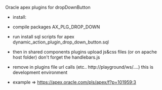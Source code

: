Oracle apex plugins for dropDownButton
- install:
- compile packages AX_PLG_DROP_DOWN
- run install sql scripts for apex dynamic_action_plugin_drop_down_button.sql
- then in shared components plugins upload js&css files (or on apache host folder) don't forget the handlebars.js
- remove in plugins file url calls 
   (etc.. http://playground/ws/....) 
    this is development environment 

- example => https://apex.oracle.com/pls/apex/f?p=101959:3
   

